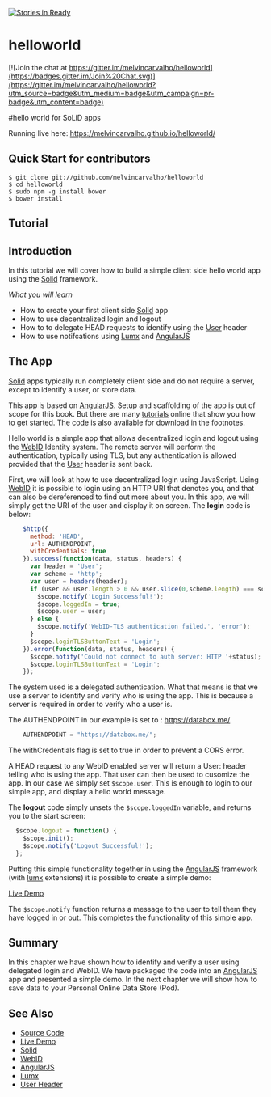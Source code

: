 [![Stories in Ready](https://badge.waffle.io/melvincarvalho/helloworld.png?label=ready&title=Ready)](https://waffle.io/melvincarvalho/helloworld)
# helloworld

[![Join the chat at https://gitter.im/melvincarvalho/helloworld](https://badges.gitter.im/Join%20Chat.svg)](https://gitter.im/melvincarvalho/helloworld?utm_source=badge&utm_medium=badge&utm_campaign=pr-badge&utm_content=badge)

#hello world for SoLiD apps

Running live here: https://melvincarvalho.github.io/helloworld/

Quick Start for contributors
----------------------------

```
$ git clone git://github.com/melvincarvalho/helloworld
$ cd helloworld
$ sudo npm -g install bower
$ bower install
```

## Tutorial

## Introduction

In this tutorial we will cover how to build a simple client side hello world app using the [Solid](https://github.com/solid) framework.  

*What you will learn*

* How to create your first client side [Solid](https://github.com/solid) app
* How to use decentralized login and logout
* How to to delegate HEAD requests to identify using the [User](https://www.w3.org/community/rww/wiki/User_Header) header
* How to use notifcations using [Lumx](http://ui.lumapps.com/) and [AngularJS](https://angularjs.org/)

## The App

[Solid](https://github.com/solid) apps typically run completely client side and do not require a server, except to identify a user, or store data.

This app is based on [AngularJS](https://angularjs.org/).  Setup and scaffolding of the app is out of scope for this book.  But there are many [tutorials](https://docs.angularjs.org/misc/started) online that show you how to get started.  The code is also available for download in the footnotes.

Hello world is a simple app that allows decentralized login and logout using the [WebID](http://webid.info/) Identity system.  The remote server will perform the authentication, typically using TLS, but any authentication is allowed provided that the [User](https://www.w3.org/community/rww/wiki/User_Header) header is sent back.


First, we will look at how to use decentralized login using JavaScript.  Using [WebID](http://webid.info/) it is possible to login using an HTTP URI that denotes you, and that can also be dereferenced to find out more about you.  In this app, we will simply get the URI of the user and display it on screen.  The **login** code is below:

```javascript
    $http({
      method: 'HEAD',
      url: AUTHENDPOINT,
      withCredentials: true
    }).success(function(data, status, headers) {
      var header = 'User';
      var scheme = 'http';
      var user = headers(header);
      if (user && user.length > 0 && user.slice(0,scheme.length) === scheme) {
        $scope.notify('Login Successful!');
        $scope.loggedIn = true;
        $scope.user = user;
      } else {
        $scope.notify('WebID-TLS authentication failed.', 'error');
      }
      $scope.loginTLSButtonText = 'Login';
    }).error(function(data, status, headers) {
      $scope.notify('Could not connect to auth server: HTTP '+status);
      $scope.loginTLSButtonText = 'Login';
    });


  ```

The system used is a delegated authentication.  What that means is that we use a server to identify and verify who is using the app.  This is because a server is required in order to verify who a user is.  

The AUTHENDPOINT in our example is set to : https://databox.me/

```javascript
    AUTHENDPOINT = "https://databox.me/";
```
The withCredentials flag is set to true in order to prevent a CORS error.

A HEAD request to any WebID enabled server will return a User: header telling who is using the app.  That user can then be used to cusomize the app.  In our case we simply set `$scope.user`.  This is enough to login to our simple app, and display a hello world message.

The **logout** code simply unsets the `$scope.loggedIn` variable, and returns you to the start screen:

```javascript
  $scope.logout = function() {
    $scope.init();
    $scope.notify('Logout Successful!');
  };
```

Putting this simple functionality together in using the [AngularJS](https://angularjs.org/) framework (with [lumx](http://ui.lumapps.com/) extensions) it is possible to create a simple demo:

  [Live Demo](http://melvincarvalho.github.io/helloworld/)

The `$scope.notify` function returns a message to the user to tell them they have logged in or out.  This completes the functionality of this simple app.

## Summary

In this chapter we have shown how to identify and verify a user using delegated login and WebID.  We have packaged the code into an [AngularJS](https://angularjs.org/) app and presented a simple demo.  In the next chapter we will show how to save data to your Personal Online Data Store (Pod).

## See Also

* [Source Code](https://github.com/melvincarvalho/helloworld)
* [Live Demo](http://melvincarvalho.github.io/helloworld/)
* [Solid](https://github.com/solid)
* [WebID](http://webid.info/)
* [AngularJS](https://angularjs.org/)
* [Lumx](http://ui.lumapps.com/)
* [User Header](https://www.w3.org/community/rww/wiki/User_Header)

